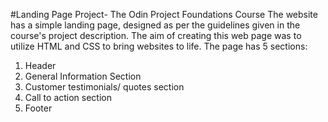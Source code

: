 #Landing Page Project- The Odin Project Foundations Course
The website has a simple landing page, designed as per the guidelines given in the course's project description. The aim of creating this web page was to utilize HTML and CSS to bring websites to life.
The page has 5 sections:
1. Header 
2. General Information Section
3. Customer testimonials/ quotes section
4. Call to action section
5. Footer
